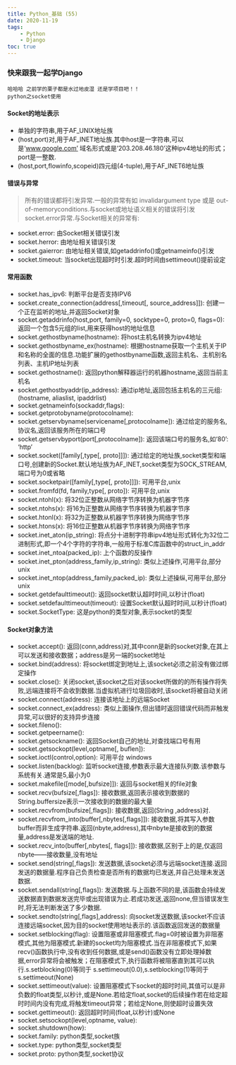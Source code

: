 ```yaml
---
title: Python_基础 (55)
date: 2020-11-19
tags: 
    - Python
    - Django
toc: true
---
```


### 快来跟我一起学Django
    哈哈哈 之前学的栗子都是水过地皮湿 还是学项目吧！！
    python之socket使用

<!-- more -->

#### Socket的地址表示
- 单独的字符串,用于AF_UNIX地址族
- (host,port)对,用于AF_INET地址族.其中host是一字符串,可以是‘www.google.com’ 域名形式或是‘203.208.46.180’这种ipv4地址的形式；port是一整数.
- (host,port,flowinfo,scopeid)四元组(4-tuple),用于AF_INET6地址族
 
#### 错误与异常
> 所有的错误都将引发异常.一般的异常有如 invalidargument type 或是 out-of-memoryconditions.与socket或地址语义相关的错误将引发socket.error异常.与Socket相关的异常有: 
- socket.error: 由Socket相关错误引发
- socket.herror: 由地址相关错误引发
- socket.gaierror: 由地址相关错误,如getaddrinfo()或getnameinfo()引发
- socket.timeout: 当socket出现超时时引发.超时时间由settimeout()提前设定

#### 常用函数
- socket.has_ipv6: 判断平台是否支持IPV6
- socket.create_connection(address[,timeout[, source_address]]): 创建一个正在监听的地址,并返回Socket对象
- socket.getaddrinfo(host,port, family=0, socktype=0, proto=0, flags=0): 返回一个包含5元组的list,用来获得host的地址信息
- socket.gethostbyname(hostname): 将host主机名转换为ipv4地址
- socket.gethostbyname_ex(hostname): 根据hostname获取一个主机关于IP和名称的全面的信息.功能扩展的gethostbyname函数,返回主机名、主机别名列表、主机IP地址列表
- socket.gethostname(): 返回python解释器运行的机器hostname,返回当前主机名
- socket.gethostbyaddr(ip_address): 通过ip地址,返回包括主机名的三元组: (hostname, aliaslist, ipaddrlist)
- socket.getnameinfo(sockaddr,flags): 
- socket.getprotobyname(protocolname): 
- socket.getservbyname(servicename[,protocolname]): 通过给定的服务名,协议名,返回该服务所在的端口号
- socket.getservbyport(port[,protocolname]): 返回该端口号的服务名,如‘80’: ‘http’
- socket.socket([family[,type[, proto]]]): 通过给定的地址族,socket类型和端口号,创建新的Socket.默认地址族为AF_INET,socket类型为SOCK_STREAM,端口号为0或省略
- socket.socketpair([family[,type[, proto]]]): 可用平台,unix
- socket.fromfd(fd, family,type[, proto]): 可用平台,unix
- socket.ntohl(x): 将32位正整数从网络字节序转换为机器字节序
- socket.ntohs(x): 将16为正整数从网络字节序转换为机器字节序
- socket.htonl(x): 将32为正整数从机器字节序转换为网络字节序
- socket.htons(x): 将16位正整数从机器字节序转换为网络字节序
- socket.inet_aton(ip_string): 将点分十进制字符串ipv4地址形式转化为32位二进制形式,即一个4个字符的字符串,一般用于标准C库函数中的struct_in_addr
- socket.inet_ntoa(packed_ip): 上个函数的反操作
- socket.inet_pton(address_family,ip_string): 类似上述操作,可用平台,部分unix
- socket.inet_ntop(address_family,packed_ip): 类似上述操纵,可用平台,部分unix
- socket.getdefaulttimeout(): 返回socket默认超时时间,以秒计(float)
- socket.setdefaulttimeout(timeout): 设置Socket默认超时时间,以秒计(float)
- socket.SocketType: 这是python的类型对象,表示socket的类型

#### Socket对象方法
- socket.accept(): 返回(conn,address)对,其中conn是新的socket对象,在其上可以发送和接收数据；address是另一端的socket地址
- socket.bind(address): 将socket绑定到地址上,该socket必须之前没有做过绑定操作
- socket.close(): 关闭socket,该socket之后对该socket所做的的所有操作将失败,远端连接将不会收到数据.当虚拟机进行垃圾回收时,该socket将被自动关闭
- socket.connect(address): 连接该地址上的远端Socket
- socket.connect_ex(address): 类似上面操作,但出错时返回错误代码而非触发异常,可以很好的支持异步连接
- socket.fileno(): 
- socket.getpeername(): 
- socket.getsockname(): 返回Socket自己的地址,对查找端口号有用
- socket.getsockopt(level,optname[, buflen]): 
- socket.ioctl(control,option): 可用平台 windows
- socket.listen(backlog): 监听socket连接,参数表示最大连接队列数.该参数与系统有关.通常是5,最小为0
- socket.makefile([mode[,bufsize]]): 返回与socket相关的file对象
- socket.recv(bufsize[,flags]): 接收数据,返回表示接收到数据的String.buffersize表示一次接收到的数据的最大量
- socket.recvfrom(bufsize[,flags]): 接收数据,返回(String ,address)对.
- socket.recvfrom_into(buffer[,nbytes[,flags]]): 接收数据,将其写入参数buffer而非生成字符串.返回(nbyte,address),其中nbyte是接收到的数据量,address是发送端的地址.
- socket.recv_into(buffer[,nbytes[, flags]]): 接收数据,区别于上的是,仅返回nbyte——接收数量,没有地址
- socket.send(string[,flags]): 发送数据,该socket必须与远端socket连接.返回发送的数据量.程序自己负责检查是否所有的数据均已发送,并自己处理未发送数据.
- socket.sendall(string[,flags]): 发送数据.与上函数不同的是,该函数会持续发送数据直到数据发送完毕或出现错误为止.若成功发送,返回none,但当错误发生时,将无法判断发送了多少数据.
- socket.sendto(string[,flags],address): 向socket发送数据,该socket不应该连接远端socket,因为目的socket使用地址表示的.该函数返回发送的数据量
- socket.setblocking(flag): 设置阻塞或非阻塞模式.flag=0时被设置为非阻塞模式,其他为阻塞模式.新建的socket均为阻塞模式.当在非阻塞模式下,如果recv()函数执行中,没有收到任何数据,或是send()函数没有立即处理掉数据,error异常将会被触发；在阻塞模式下,执行函数将被阻塞直到其可以执行.s.setblocking(0)等同于 s.settimeout(0.0),s.setblocking(1)等同于s.settimeout(None)
- socket.settimeout(value): 设置阻塞模式下socket的超时时间,其值可以是非负数的float类型,以秒计,或是None.若给定float,socket的后续操作若在给定超时时间内没有完成,将触发timeout异常；若给定None,则使超时设置失效
- socket.gettimeout(): 返回超时时间(float,以秒计)或None
- socket.setsockopt(level,optname, value): 
- socket.shutdown(how): 
- socket.family: python类型,socket族
- socket.type: python类型,socket类型
- socket.proto: python类型,socket协议






